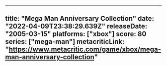 
---
title: "Mega Man Anniversary Collection"
date: "2022-04-09T23:38:29.639Z"
releaseDate: "2005-03-15"
platforms: ["xbox"]
score: 80
series: ["mega-man"]
metacriticLink: "https://www.metacritic.com/game/xbox/mega-man-anniversary-collection"
---
